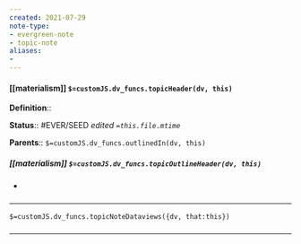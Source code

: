 ```yaml
---
created: 2021-07-29
note-type: 
- evergreen-note
- topic-note
aliases:
- 
---
```

 
#### [[materialism]] `$=customJS.dv_funcs.topicHeader(dv, this)`


**Definition**::

**Status**::  #EVER/SEED 
*edited `=this.file.mtime`*

**Parents**:: 
`$=customJS.dv_funcs.outlinedIn(dv, this)`

##### [[materialism]] `$=customJS.dv_funcs.topicOutlineHeader(dv, this)`
- 

### <hr class="dataviews"/>

`$=customJS.dv_funcs.topicNoteDataviews({dv, that:this})`


### <hr class="references"/>